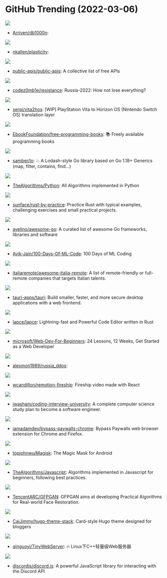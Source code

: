 # GitHub Trending (2022-03-06)

![](https://img.shields.io/badge/Go-New%20109-green?style=flat-square&logo=appveyor)
- [Arriven/db1000n](https://github.com/Arriven/db1000n): 

![](https://img.shields.io/badge/TypeScript-New%2073-green?style=flat-square&logo=appveyor)
- [nkallen/plasticity](https://github.com/nkallen/plasticity): 

![](https://img.shields.io/badge/Python-New%20446-green?style=flat-square&logo=appveyor)
- [public-apis/public-apis](https://github.com/public-apis/public-apis): A collective list of free APIs

![](https://img.shields.io/badge/none-New%2079-green?style=flat-square&logo=appveyor)
- [codez0mb1e/resistance](https://github.com/codez0mb1e/resistance): Russia-2022: How not lose everything?

![](https://img.shields.io/badge/C-New%20167-green?style=flat-square&logo=appveyor)
- [xerpi/vita2hos](https://github.com/xerpi/vita2hos): [WIP] PlayStation Vita to Horizon OS (Nintendo Switch OS) translation layer

![](https://img.shields.io/badge/none-New%20384-green?style=flat-square&logo=appveyor)
- [EbookFoundation/free-programming-books](https://github.com/EbookFoundation/free-programming-books): 📚 Freely available programming books

![](https://img.shields.io/badge/Go-New%20398-green?style=flat-square&logo=appveyor)
- [samber/lo](https://github.com/samber/lo): 💥 A Lodash-style Go library based on Go 1.18+ Generics (map, filter, contains, find...)

![](https://img.shields.io/badge/Python-New%20256-green?style=flat-square&logo=appveyor)
- [TheAlgorithms/Python](https://github.com/TheAlgorithms/Python): All Algorithms implemented in Python

![](https://img.shields.io/badge/Rust-New%2060-green?style=flat-square&logo=appveyor)
- [sunface/rust-by-practice](https://github.com/sunface/rust-by-practice): Practice Rust with typical examples, challenging exercises and small practical projects.

![](https://img.shields.io/badge/Go-New%2058-green?style=flat-square&logo=appveyor)
- [avelino/awesome-go](https://github.com/avelino/awesome-go): A curated list of awesome Go frameworks, libraries and software

![](https://img.shields.io/badge/none-New%2070-green?style=flat-square&logo=appveyor)
- [Avik-Jain/100-Days-Of-ML-Code](https://github.com/Avik-Jain/100-Days-Of-ML-Code): 100 Days of ML Coding

![](https://img.shields.io/badge/Go-New%2019-green?style=flat-square&logo=appveyor)
- [italiaremote/awesome-italia-remote](https://github.com/italiaremote/awesome-italia-remote): A list of remote-friendly or full-remote companies that targets Italian talents.

![](https://img.shields.io/badge/Rust-New%20184-green?style=flat-square&logo=appveyor)
- [tauri-apps/tauri](https://github.com/tauri-apps/tauri): Build smaller, faster, and more secure desktop applications with a web frontend.

![](https://img.shields.io/badge/Rust-New%2068-green?style=flat-square&logo=appveyor)
- [lapce/lapce](https://github.com/lapce/lapce): Lightning-fast and Powerful Code Editor written in Rust

![](https://img.shields.io/badge/JavaScript-New%20365-green?style=flat-square&logo=appveyor)
- [microsoft/Web-Dev-For-Beginners](https://github.com/microsoft/Web-Dev-For-Beginners): 24 Lessons, 12 Weeks, Get Started as a Web Developer

![](https://img.shields.io/badge/Python-New%205-green?style=flat-square&logo=appveyor)
- [alexmon1989/russia_ddos](https://github.com/alexmon1989/russia_ddos): 

![](https://img.shields.io/badge/TypeScript-New%2017-green?style=flat-square&logo=appveyor)
- [wcandillon/remotion-fireship](https://github.com/wcandillon/remotion-fireship): Fireship video made with React

![](https://img.shields.io/badge/none-New%20263-green?style=flat-square&logo=appveyor)
- [jwasham/coding-interview-university](https://github.com/jwasham/coding-interview-university): A complete computer science study plan to become a software engineer.

![](https://img.shields.io/badge/JavaScript-New%20267-green?style=flat-square&logo=appveyor)
- [iamadamdev/bypass-paywalls-chrome](https://github.com/iamadamdev/bypass-paywalls-chrome): Bypass Paywalls web browser extension for Chrome and Firefox.

![](https://img.shields.io/badge/C%2B%2B-New%2035-green?style=flat-square&logo=appveyor)
- [topjohnwu/Magisk](https://github.com/topjohnwu/Magisk): The Magic Mask for Android

![](https://img.shields.io/badge/JavaScript-New%2052-green?style=flat-square&logo=appveyor)
- [TheAlgorithms/Javascript](https://github.com/TheAlgorithms/Javascript): Algorithms implemented in Javascript for beginners, following best practices.

![](https://img.shields.io/badge/Python-New%2036-green?style=flat-square&logo=appveyor)
- [TencentARC/GFPGAN](https://github.com/TencentARC/GFPGAN): GFPGAN aims at developing Practical Algorithms for Real-world Face Restoration.

![](https://img.shields.io/badge/HTML-New%209-green?style=flat-square&logo=appveyor)
- [CaiJimmy/hugo-theme-stack](https://github.com/CaiJimmy/hugo-theme-stack): Card-style Hugo theme designed for bloggers

![](https://img.shields.io/badge/C%2B%2B-New%2028-green?style=flat-square&logo=appveyor)
- [qinguoyi/TinyWebServer](https://github.com/qinguoyi/TinyWebServer): 🔥 Linux下C++轻量级Web服务器

![](https://img.shields.io/badge/JavaScript-New%2028-green?style=flat-square&logo=appveyor)
- [discordjs/discord.js](https://github.com/discordjs/discord.js): A powerful JavaScript library for interacting with the Discord API

